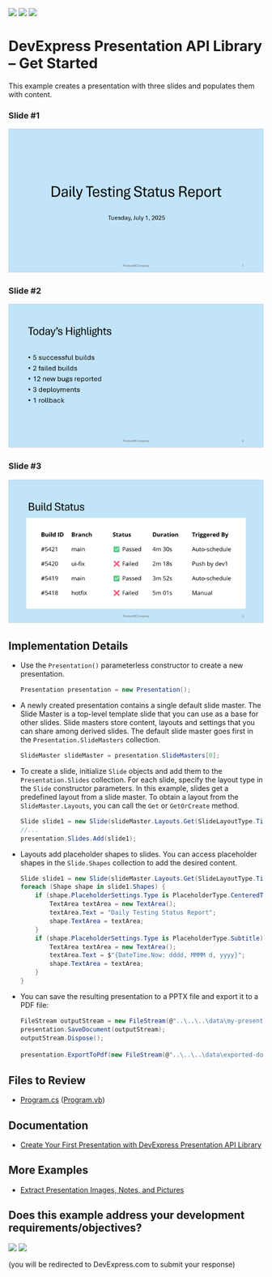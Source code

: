 <!-- default badges list -->
[![](https://img.shields.io/badge/Open_in_DevExpress_Support_Center-FF7200?style=flat-square&logo=DevExpress&logoColor=white)](https://supportcenter.devexpress.com/ticket/details/T1300596)
[![](https://img.shields.io/badge/📖_How_to_use_DevExpress_Examples-e9f6fc?style=flat-square)](https://docs.devexpress.com/GeneralInformation/403183)
[![](https://img.shields.io/badge/💬_Leave_Feedback-feecdd?style=flat-square)](#does-this-example-address-your-development-requirementsobjectives)
<!-- default badges end -->


# DevExpress Presentation API Library – Get Started 

This example creates a presentation with three slides and populates them with content.

### Slide #1

![slide 1](media/gs-resulting-slide1.png)

### Slide #2

![slide 2](media/gs-resulting-slide2.png)

### Slide #3
![slide 3](media/gs-resulting-slide3.png)

## Implementation Details

* Use the `Presentation()` parameterless constructor to create a new presentation. 

    ```cs
    Presentation presentation = new Presentation();
    ```
* A newly created presentation contains a single default slide master. The Slide Master is a top-level template slide that you can use as a base for other slides. Slide masters store content, layouts and settings that you can share among derived slides. The default slide master goes first in the `Presentation.SlideMasters` collection.

    ```cs
    SlideMaster slideMaster = presentation.SlideMasters[0];
    ```

* To create a slide, initialize `Slide` objects and add them to the `Presentation.Slides` collection. For each slide, specify the layout type in the `Slide` constructor parameters. In this example, slides get a predefined layout from a slide master. To obtain a layout from the `SlideMaster.Layouts`, you can call the `Get` or `GetOrCreate` method.

    ```cs
    Slide slide1 = new Slide(slideMaster.Layouts.Get(SlideLayoutType.Title));
    //...
    presentation.Slides.Add(slide1);
    ```

* Layouts add placeholder shapes to slides. You can access placeholder shapes in the `Slide.Shapes` collection to add the desired content.

    ```cs
    Slide slide1 = new Slide(slideMaster.Layouts.Get(SlideLayoutType.Title));
    foreach (Shape shape in slide1.Shapes) {
        if (shape.PlaceholderSettings.Type is PlaceholderType.CenteredTitle) {
            TextArea textArea = new TextArea();
            textArea.Text = "Daily Testing Status Report";
            shape.TextArea = textArea;
        }
        if (shape.PlaceholderSettings.Type is PlaceholderType.Subtitle) {
            TextArea textArea = new TextArea();
            textArea.Text = $"{DateTime.Now: dddd, MMMM d, yyyy}";
            shape.TextArea = textArea;
        }
    }
    ```
* You can save the resulting presentation to a PPTX file and export it to a PDF file:

    ```cs
    FileStream outputStream = new FileStream(@"..\..\..\data\my-presentation.pptx", FileMode.Create);
    presentation.SaveDocument(outputStream);
    outputStream.Dispose();

    presentation.ExportToPdf(new FileStream(@"..\..\..\data\exported-document.pdf", FileMode.Create));
    ```

## Files to Review

- [Program.cs](./CS/Program.cs) ([Program.vb](./VB/Program.vb))

## Documentation

- [Create Your First Presentation with DevExpress Presentation API Library](https://docs.devexpress.com/OfficeFileAPI/405404/presentation-api/create-first-presentation)

## More Examples

- [Extract Presentation Images, Notes, and Pictures](https://github.com/DevExpress-Examples/presentation-document-api-extract-content)
<!-- feedback -->
## Does this example address your development requirements/objectives?

[<img src="https://www.devexpress.com/support/examples/i/yes-button.svg"/>](https://www.devexpress.com/support/examples/survey.xml?utm_source=github&utm_campaign=presentation-api-get-started&~~~was_helpful=yes) [<img src="https://www.devexpress.com/support/examples/i/no-button.svg"/>](https://www.devexpress.com/support/examples/survey.xml?utm_source=github&utm_campaign=presentation-api-get-started&~~~was_helpful=no)

(you will be redirected to DevExpress.com to submit your response)
<!-- feedback end -->
